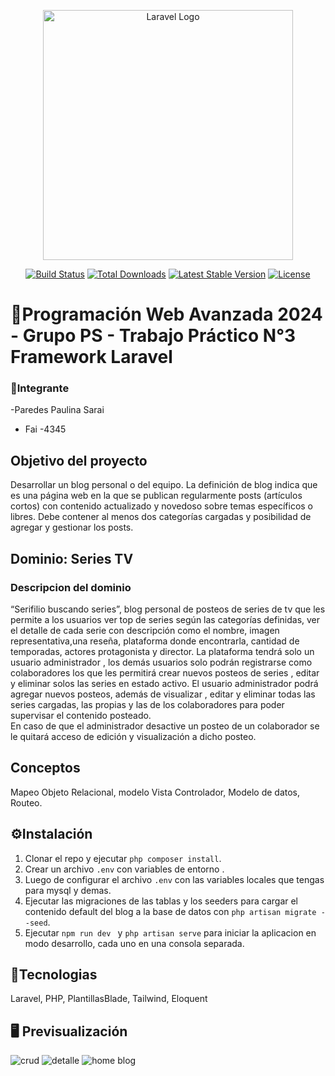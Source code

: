 <p align="center"><a href="https://laravel.com" target="_blank"><img src="https://raw.githubusercontent.com/laravel/art/master/logo-lockup/5%20SVG/2%20CMYK/1%20Full%20Color/laravel-logolockup-cmyk-red.svg" width="400" alt="Laravel Logo"></a></p>

<p align="center">
<a href="https://github.com/laravel/framework/actions"><img src="https://github.com/laravel/framework/workflows/tests/badge.svg" alt="Build Status"></a>
<a href="https://packagist.org/packages/laravel/framework"><img src="https://img.shields.io/packagist/dt/laravel/framework" alt="Total Downloads"></a>
<a href="https://packagist.org/packages/laravel/framework"><img src="https://img.shields.io/packagist/v/laravel/framework" alt="Latest Stable Version"></a>
<a href="https://packagist.org/packages/laravel/framework"><img src="https://img.shields.io/packagist/l/laravel/framework" alt="License"></a>
</p>

# 🤖Programación Web Avanzada 2024 - Grupo PS - Trabajo Práctico N°3  Framework Laravel

### 👤Integrante

 -Paredes Paulina Sarai
 - Fai -4345

## Objetivo del proyecto

Desarrollar un blog personal o del equipo. La definición de blog indica que es una página
web en la que se publican regularmente posts (artículos cortos) con contenido actualizado y
novedoso sobre temas específicos o libres. Debe contener al menos dos categorías cargadas y
posibilidad de agregar y gestionar los posts.

## Dominio: Series TV
### Descripcion del dominio 
“Serifilio buscando series”, blog personal de posteos de series de tv que les permite a  los usuarios ver top de series según las categorías definidas, ver el detalle de cada serie con descripción como el nombre, imagen representativa,una reseña, plataforma donde encontrarla, cantidad de temporadas, actores protagonista y director.
La plataforma tendrá solo un usuario administrador , los demás usuarios solo podrán registrarse como colaboradores los que les permitirá crear nuevos posteos de series , editar y eliminar solos las series en estado activo.
El usuario administrador podrá agregar nuevos posteos, además de visualizar , editar y eliminar  todas las series cargadas, las propias y las de los colaboradores para poder supervisar el contenido posteado.  
En caso  de que el administrador desactive un posteo de un colaborador se le quitará acceso de edición y visualización a dicho posteo.

## Conceptos

Mapeo Objeto Relacional, modelo Vista Controlador, Modelo de datos, Routeo.

## ⚙️Instalación

1) Clonar el repo y ejecutar  ```php composer install```.
2) Crear un archivo  ```.env``` con variables de entorno .
2) Luego de configurar el archivo ```.env``` con las variables locales que tengas para mysql y demas.
4) Ejecutar las migraciones de las tablas y los seeders para cargar el contenido default del blog a la base de datos con ```php artisan migrate --seed```.
5) Ejecutar ```npm run dev ``` y ```php artisan serve``` para iniciar la aplicacion en modo desarrollo, cada uno en una consola separada.

## 🚀Tecnologias
 Laravel, PHP, PlantillasBlade, Tailwind, Eloquent
## 🖥️ Previsualización
![crud](https://github.com/PaulyPAREDES/myblog-series/assets/86857679/7067d7f2-013b-4a96-8ca1-81253f5ffca7)
![detalle](https://github.com/PaulyPAREDES/myblog-series/assets/86857679/c2f74ed6-e42b-4534-bd59-c096f5bc0710)
![home blog](https://github.com/PaulyPAREDES/myblog-series/assets/86857679/f25e4ccd-13a3-4399-ad38-8936ff4799c0)
